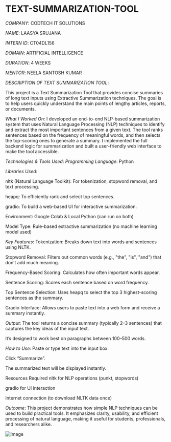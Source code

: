 # TEXT-SUMMARIZATION-TOOL

*COMPANY*: CODTECH IT SOLUTIONS

*NAME*: LAASYA SRUJANA

*INTERN ID*: CT04DL156

*DOMAIN*: ARTIFICIAL INTELLIGENCE

*DURATION*: 4 WEEKS

*MENTOR*: NEELA SANTOSH KUMAR

*DESCRIPTION OF TEXT SUMMARIZATION TOOL*:

This project is a Text Summarization Tool that provides concise summaries of long text inputs using Extractive Summarization techniques. The goal is to help users quickly understand the main points of lengthy articles, reports, or documents.

*What I Worked On*:
I developed an end-to-end NLP-based summarization system that uses Natural Language Processing (NLP) techniques to identify and extract the most important sentences from a given text. The tool ranks sentences based on the frequency of meaningful words, and then selects the top-scoring ones to generate a summary. I implemented the full backend logic for summarization and built a user-friendly web interface to make the tool accessible.

*Technologies & Tools Used*:
*Programming Language*: Python

*Libraries Used*:

nltk (Natural Language Toolkit): For tokenization, stopword removal, and text processing.

heapq: To efficiently rank and select top sentences.

gradio: To build a web-based UI for interactive summarization.

Environment: Google Colab & Local Python (can run on both)

Model Type: Rule-based extractive summarization (no machine learning model used)

*Key Features*:
Tokenization: Breaks down text into words and sentences using NLTK.

Stopword Removal: Filters out common words (e.g., "the", "is", "and") that don’t add much meaning.

Frequency-Based Scoring: Calculates how often important words appear.

Sentence Scoring: Scores each sentence based on word frequency.

Top Sentence Selection: Uses heapq to select the top 3 highest-scoring sentences as the summary.

Gradio Interface: Allows users to paste text into a web form and receive a summary instantly.

*Output*:
The tool returns a concise summary (typically 2–3 sentences) that captures the key ideas of the input text.

It’s designed to work best on paragraphs between 100–500 words.

*How to Use*:
Paste or type text into the input box.

Click “Summarize”.

The summarized text will be displayed instantly.

Resources Required
nltk for NLP operations (punkt, stopwords)

gradio for UI interaction

Internet connection (to download NLTK data once)

*Outcome*:
This project demonstrates how simple NLP techniques can be used to build practical tools. It emphasizes clarity, usability, and efficient processing of natural language, making it useful for students, professionals, and researchers alike.

![Image](https://github.com/user-attachments/assets/c268688f-e311-4ae9-ba71-43cf7978965b)



